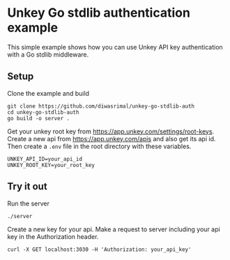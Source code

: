 # Unkey Go stdlib authentication example

This simple example shows how you can use Unkey API key authentication with
a Go stdlib middleware.

## Setup

Clone the example and build
```
git clone https://github.com/diwasrimal/unkey-go-stdlib-auth
cd unkey-go-stdlib-auth
go build -o server .
```

Get your unkey root key from https://app.unkey.com/settings/root-keys. Create a new api from https://app.unkey.com/apis
and also get its api id. Then create a `.env` file in the root directory with these variables. 

```
UNKEY_API_ID=your_api_id
UNKEY_ROOT_KEY=your_root_key
```

## Try it out

Run the server
```
./server
```

Create a new key for your api. Make a request to server including your api key
in the Authorization header.

```
curl -X GET localhost:3030 -H 'Authorization: your_api_key'
```

